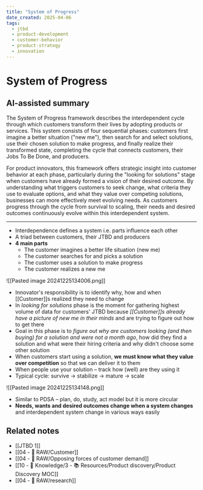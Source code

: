 ```yaml
---
title: "System of Progress"
date_created: 2025-04-06
tags:
  - jtbd
  - product-development
  - customer-behavior
  - product-strategy
  - innovation
---
```


# System of Progress

## AI-assisted summary
The System of Progress framework describes the interdependent cycle through which customers transform their lives by adopting products or services. This system consists of four sequential phases: customers first imagine a better situation ("new me"), then search for and select solutions, use their chosen solution to make progress, and finally realize their transformed state, completing the cycle that connects customers, their Jobs To Be Done, and producers.

For product innovators, this framework offers strategic insight into customer behavior at each phase, particularly during the "looking for solutions" stage when customers have already formed a vision of their desired outcome. By understanding what triggers customers to seek change, what criteria they use to evaluate options, and what they value over competing solutions, businesses can more effectively meet evolving needs. As customers progress through the cycle from survival to scaling, their needs and desired outcomes continuously evolve within this interdependent system.

---

- Interdependence defines a system i.e. parts influence each other
- A triad between customers, their JTBD and producers
- **4 main parts**
	- The customer imagines a better life situation (new me)
	- The customer searches for and picks a solution
	- The customer uses a solution to make progress
	- The customer realizes a new me

![[Pasted image 20241225134006.png]]

- Innovator's responsibility is to identify why, how and when [[Customer]]s realized they need to change
- In _looking for solutions_ phase is the moment for gathering highest volume of data for customers' JTBD because _[[Customer]]s already have a picture of new me in their minds_ and are trying to figure out how to get there
- Goal in this phase is to _figure out why are customers looking (and then buying) for a solution and were not a month ago_, how did they find a solution and what were their hiring criteria and why didn't choose some other solution
- When customers start using a solution, **we must know what they value over competition** so that we can deliver it to them
- When people use your solution – track how (well) are they using it
- Typical cycle: survive → stabilize → mature → scale

![[Pasted image 20241225134148.png]]

- Similar to PDSA – plan, do, study, act model but it is more circular
- **Needs, wants and desired outcomes change when a system changes** and interdependent system change in various ways easily

## Related notes
- [[JTBD 1]]
- [[04 - 💽 RAW/Customer]]
- [[04 - 💽 RAW/Opposing forces of customer demand]]
- [[10 - 🧠 Knowledge/3 - 📚 Resources/Product discovery/Product Discovery MOC]]
- [[04 - 💽 RAW/research]]